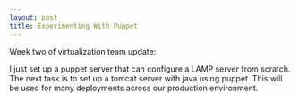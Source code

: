 ```yaml
---
layout: post
title: Experimenting With Puppet
---
```


Week two of virtualization team update:

I just set up a puppet server that can configure a LAMP server from scratch. The next task is to set up a tomcat server with java using puppet. This will be used for many deployments across our production environment.

<amp-img width="698" height="400" layout="responsive" src="/assets/images/puppet.jpg"></amp-img>